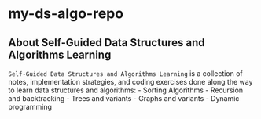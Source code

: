 # my-ds-algo-repo

## About Self-Guided Data Structures and Algorithms Learning

`Self-Guided Data Structures and Algorithms Learning` is a collection of notes, implementation strategies, and coding exercises done along the way to learn data structures and algorithms:
    - Sorting Algorithms
    - Recursion and backtracking
    - Trees and variants
    - Graphs and variants
    - Dynamic programming
